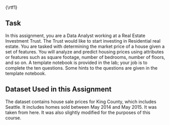 {\rtf1}

## Task
 
In this assignment, you are a Data Analyst working at a Real Estate Investment Trust. The Trust would like to start investing in Residential real estate. You are tasked with determining the market price of a house given a set of features. You will analyze and predict housing prices using attributes or features such as square footage, number of bedrooms, number of floors, and so on. A template notebook is provided in the lab; your job is to complete the ten questions. Some hints to the questions are given in the template notebook.

## Dataset Used in this Assignment

The dataset contains house sale prices for King County, which includes Seattle. It includes homes sold between May 2014 and May 2015. It was taken from here. It was also slightly modified for the purposes of this course. 